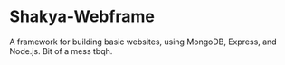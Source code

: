 # Shakya-Webframe
A framework for building basic websites, using MongoDB, Express, and Node.js. Bit of a mess tbqh.
